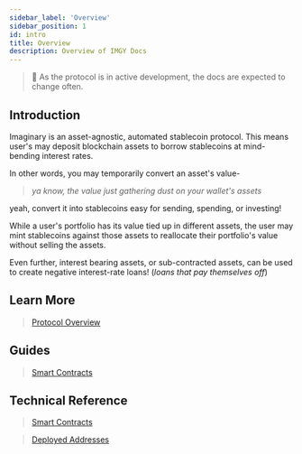 ```yaml
---
sidebar_label: 'Overview'
sidebar_position: 1
id: intro
title: Overview
description: Overview of IMGY Docs
---
```


> 🚧 As the protocol is in active development, the docs are expected to change often.

## Introduction

Imaginary is an asset-agnostic, automated stablecoin protocol. This means user's may deposit blockchain assets to borrow stablecoins at mind-bending interest rates.

In other words, you may temporarily convert an asset's value-

> *ya know, the value just gathering dust on your wallet's assets*

yeah, convert it into stablecoins easy for sending, spending, or investing!

While a user's portfolio has its value tied up in different assets, the user may mint stablecoins against those assets to reallocate their portfolio's value without selling the assets.

Even further, interest bearing assets, or sub-contracted assets, can be used to create negative interest-rate loans! (*loans that pay themselves off*)

## Learn More
> [Protocol Overview](./concepts/imaginary-overview.md)

## Guides
> [Smart Contracts](./guides/navigating.md)

## Technical Reference
> [Smart Contracts](./technical/reference/contracts.md)

> [Deployed Addresses](./technical/networks/registry.md)
